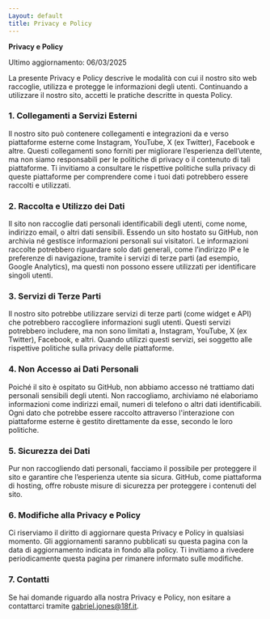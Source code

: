 ```yaml
---
Layout: default
title: Privacy e Policy
---
```


**Privacy e Policy**

Ultimo aggiornamento: 06/03/2025

La presente Privacy e Policy descrive le modalità con cui il nostro sito web raccoglie, utilizza e protegge le informazioni degli utenti. Continuando a utilizzare il nostro sito, accetti le pratiche descritte in questa Policy.

### 1. **Collegamenti a Servizi Esterni**
Il nostro sito può contenere collegamenti e integrazioni da e verso piattaforme esterne come Instagram, YouTube, X (ex Twitter), Facebook e altre. Questi collegamenti sono forniti per migliorare l’esperienza dell’utente, ma non siamo responsabili per le politiche di privacy o il contenuto di tali piattaforme. Ti invitiamo a consultare le rispettive politiche sulla privacy di queste piattaforme per comprendere come i tuoi dati potrebbero essere raccolti e utilizzati.

### 2. **Raccolta e Utilizzo dei Dati**
Il sito non raccoglie dati personali identificabili degli utenti, come nome, indirizzo email, o altri dati sensibili. Essendo un sito hostato su GitHub, non archivia né gestisce informazioni personali sui visitatori. Le informazioni raccolte potrebbero riguardare solo dati generali, come l’indirizzo IP e le preferenze di navigazione, tramite i servizi di terze parti (ad esempio, Google Analytics), ma questi non possono essere utilizzati per identificare singoli utenti.

### 3. **Servizi di Terze Parti**
Il nostro sito potrebbe utilizzare servizi di terze parti (come widget e API) che potrebbero raccogliere informazioni sugli utenti. Questi servizi potrebbero includere, ma non sono limitati a, Instagram, YouTube, X (ex Twitter), Facebook, e altri. Quando utilizzi questi servizi, sei soggetto alle rispettive politiche sulla privacy delle piattaforme.

### 4. **Non Accesso ai Dati Personali**
Poiché il sito è ospitato su GitHub, non abbiamo accesso né trattiamo dati personali sensibili degli utenti. Non raccogliamo, archiviamo né elaboriamo informazioni come indirizzi email, numeri di telefono o altri dati identificabili. Ogni dato che potrebbe essere raccolto attraverso l'interazione con piattaforme esterne è gestito direttamente da esse, secondo le loro politiche.

### 5. **Sicurezza dei Dati**
Pur non raccogliendo dati personali, facciamo il possibile per proteggere il sito e garantire che l’esperienza utente sia sicura. GitHub, come piattaforma di hosting, offre robuste misure di sicurezza per proteggere i contenuti del sito.

### 6. **Modifiche alla Privacy e Policy**
Ci riserviamo il diritto di aggiornare questa Privacy e Policy in qualsiasi momento. Gli aggiornamenti saranno pubblicati su questa pagina con la data di aggiornamento indicata in fondo alla policy. Ti invitiamo a rivedere periodicamente questa pagina per rimanere informato sulle modifiche.

### 7. **Contatti**
Se hai domande riguardo alla nostra Privacy e Policy, non esitare a contattarci tramite gabriel.jones@18f.it.
